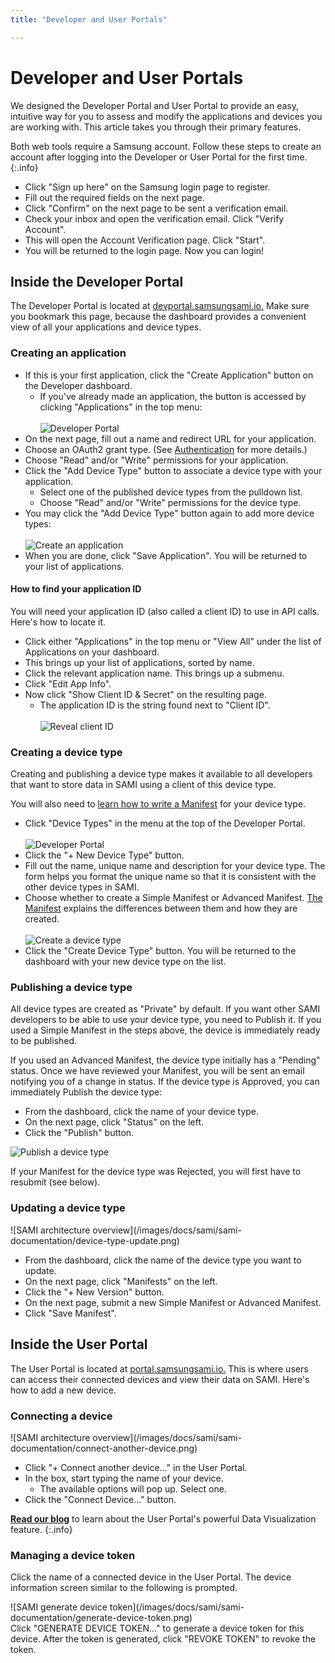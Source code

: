 ```yaml
---
title: "Developer and User Portals"

---
```

# Developer and User Portals

We designed the Developer Portal and User Portal to provide an easy, intuitive way for you to assess and modify the applications and devices you are working with. This article takes you through their primary features.

Both web tools require a Samsung account. Follow these steps to create an account after logging into the Developer or User Portal for the first time.
{:.info}

- Click "Sign up here" on the Samsung login page to register.
- Fill out the required fields on the next page.
- Click "Confirm" on the next page to be sent a verification email.
- Check your inbox and open the verification email. Click "Verify Account".
- This will open the Account Verification page. Click "Start".
- You will be returned to the login page. Now you can login!

## Inside the Developer Portal

The Developer Portal is located at [devportal.samsungsami.io.](http://devportal.samsungsami.io) Make sure you bookmark this page, because the dashboard provides a convenient view of all your applications and device types.

### Creating an application

- If this is your first application, click the "Create Application" button on the Developer dashboard.
  - If you've already made an application, the button is accessed by clicking "Applications" in the top menu:<br /><br />
![Developer Portal](/images/docs/sami/sami-documentation/developer-portal-header.png)
- On the next page, fill out a name and redirect URL for your application.
- Choose an OAuth2 grant type. (See [Authentication](/sami/sami-documentation/authentication.html) for more details.)
- Choose "Read" and/or "Write" permissions for your application.
- Click the "Add Device Type" button to associate a device type with your application.
  - Select one of the published device types from the pulldown list.
  - Choose "Read" and/or "Write" permissions for the device type.
- You may click the "Add Device Type" button again to add more device types:<br /><br />
![Create an application](/images/docs/sami/sami-documentation/create-application-form.png)
- When you are done, click "Save Application". You will be returned to your list of applications.

#### How to find your application ID

You will need your application ID (also called a client ID) to use in API calls. Here's how to locate it.

- Click either "Applications" in the top menu or "View All" under the list of Applications on your dashboard.
- This brings up your list of applications, sorted by name.
- Click the relevant application name. This brings up a submenu.
- Click "Edit App Info".
- Now click "Show Client ID & Secret" on the resulting page.
  - The application ID is the string found next to "Client ID".<br /><br />
![Reveal client ID](/images/docs/sami/sami-documentation/application-client-id-reveal-2.png)


### Creating a device type

Creating and publishing a device type makes it available to all developers that want to store data in SAMI using a client of this device type.

You will also need to [learn how to write a Manifest](/sami/sami-documentation/the-manifest.html) for your device type. 

- Click "Device Types" in the menu at the top of the Developer Portal.<br /><br />
![Developer Portal](/images/docs/sami/sami-documentation/developer-portal-header.png)
- Click the "+ New Device Type" button.
- Fill out the name, unique name and description for your device type. The form helps you format the unique name so that it is consistent with the other device types in SAMI. 
- Choose whether to create a Simple Manifest or Advanced Manifest. [The Manifest](/sami/sami-documentation/the-manifest.html) explains the differences between them and how they are created.<br /><br />
  ![Create a device type](/images/docs/sami/sami-documentation/create-device-type-form-2.png)
- Click the "Create Device Type" button. You will be returned to the dashboard with your new device type on the list.

### Publishing a device type

All device types are created as "Private" by default. If you want other SAMI developers to be able to use your device type, you need to Publish it. If you used a Simple Manifest in the steps above, the device is immediately ready to be published. 

If you used an Advanced Manifest, the device type initially has a "Pending" status. Once we have reviewed your Manifest, you will be sent an email notifying you of a change in status. If the device type is Approved, you can immediately Publish the device type:

  - From the dashboard, click the name of your device type.
  - On the next page, click "Status" on the left.
  - Click the "Publish" button.

![Publish a device type](/images/docs/sami/sami-documentation/publish-device-type.png)

If your Manifest for the device type was Rejected, you will first have to resubmit (see below).

### Updating a device type

<div  class="photo-grid" style="max-width: 512px;">
![SAMI architecture overview](/images/docs/sami/sami-documentation/device-type-update.png)
</div>

- From the dashboard, click the name of the device type you want to update.
- On the next page, click "Manifests" on the left.
- Click the "+ New Version" button.
- On the next page, submit a new Simple Manifest or Advanced Manifest.
- Click "Save Manifest".

## Inside the User Portal

The User Portal is located at [portal.samsungsami.io.](http://portal.samsungsami.io) This is where users can access their connected devices and view their data on SAMI. Here's how to add a new device.

### Connecting a device

<div  class="photo-grid" style="max-width: 512px;">
![SAMI architecture overview](/images/docs/sami/sami-documentation/connect-another-device.png)
</div>

- Click "+ Connect another device..." in the User Portal.
- In the box, start typing the name of your device. 
  - The available options will pop up. Select one.
- Click the "Connect Device..." button.

[**Read our blog**](https://blog.samsungsami.io/portals/datavisualization/2015/01/09/opening-the-user-portal.html) to learn about the User Portal's powerful Data Visualization feature.
{:.info}

### Managing a device token

Click the name of a connected device in the User Portal. The device information screen similar to the following is prompted. 
<div  class="photo-grid" style="max-width: 512px;">
![SAMI generate device token](/images/docs/sami/sami-documentation/generate-device-token.png)
</div>
Click "GENERATE DEVICE TOKEN..." to generate a device token for this device. After the token is generated, click "REVOKE TOKEN" to revoke the token.  